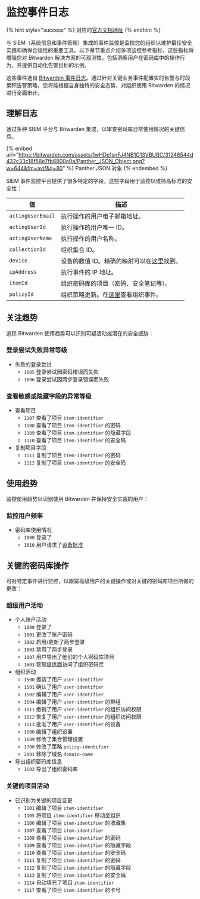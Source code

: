 # 监控事件日志

{% hint style="success" %}
对应的[官方文档地址](https://bitwarden.com/help/monitoring-event-logs/)
{% endhint %}

与 SIEM（系统信息和事件管理）集成的事件监控是监控您的组织以维护最佳安全实践和确保合规性的重要工具。以下章节重点介绍多项监控参考指标，这些指标将增强您对 Bitwarden 解决方案的可观测性，包括洞察用户在密码库中的操作行为，并提供自动化告警目标的示例。

这些事件选自 [Bitwarden 事件日志](event-logs.md)。通过针对关键业务事件配置实时告警与时段累积告警策略，您将能根据自身独特的安全态势，对组织使用 Bitwarden 的情况进行全面审计。

## 理解日志 <a href="#understanding-logs" id="understanding-logs"></a>

通过多种 SIEM 平台与 Bitwarden 集成，以审查密码库日常使用情况的关键信息。

{% embed url="https://bitwarden.com/assets/1wHDe1snFJ4NB1G13VBUBC/31248544d432c33c18f56e7fb6800e0a/Panther_JSON_Object.png?w=644&fm=avif&q=80" %}
Panther JSON 对象
{% endembed %}

SIEM 事件监控平台提供了很多特定的字段，这些字段用于监控以维持高标准的安全性：

| 值                 | 描述                                                                                                                                          |
| ----------------- | ------------------------------------------------------------------------------------------------------------------------------------------- |
| `actingUserEmail` | 执行操作的用户电子邮箱地址。                                                                                                                              |
| `actingUserId`    | 执行操作的用户唯一 ID。                                                                                                                               |
| `actingUserName`  | 执行操作的用户名称。                                                                                                                                  |
| `collectionId`    | 组织集合 ID。                                                                                                                                    |
| `device`          | 设备的数值 ID。精确的映射可以在[这里](https://github.com/bitwarden/server/blob/d50ad97e6eeb733af9c069a949939b0567ba936d/src/Core/Enums/DeviceType.cs#L4)找到。 |
| `ipAddress`       | 执行事件的 IP 地址。                                                                                                                                |
| `itemId`          | 组织密码库的项目（密码、安全笔记等）。                                                                                                                         |
| `policyId`        | 组织策略更新。在[这里](event-logs.md#organization-events)查看组织事件。                                                                                      |

## 关注趋势 <a href="#concerning-trends" id="concerning-trends"></a>

追踪 Bitwarden 使用趋势可以识别可疑活动或潜在的安全威胁：

### 登录尝试失败异常等级 <a href="#abnormal-rate-of-failed-login-attempts" id="abnormal-rate-of-failed-login-attempts"></a>

* 失败的登录尝试
  * `1005` 登录尝试因密码错误而失败
  * `1006` 登录尝试因两步登录错误而失败

### 查看敏感或隐藏字段的异常等级 <a href="#abnormal-rate-of-viewing-sensitive-or-hidden-fields" id="abnormal-rate-of-viewing-sensitive-or-hidden-fields"></a>

* 查看项目
  * `1107` 查看了项目 `item-identifier`
  * `1108` 查看了项目 `item-identifier` 的密码
  * `1109` 查看了项目 `item-identifier` 的隐藏字段
  * `1110` 查看了项目 `item-identifier` 的安全码
* 复制项目字段
  * `1111` 复制了项目 `item-identifier` 的密码
  * `1112` 复制了项目 `item-identifier` 的安全码

## 使用趋势 <a href="#usage-trends" id="usage-trends"></a>

监控使用趋势以识别使用 Bitwarden 并保持安全实践的用户：

### 监控用户频率 <a href="#monitor-user-frequency" id="monitor-user-frequency"></a>

* 密码库使用情况
  * `1000` 登录了
  * `1010` 用户请求了[设备批准](../login-with-sso/trusted-devices/approve-a-trusted-device.md)

## 关键的密码库操作 <a href="#critical-vault-actions" id="critical-vault-actions"></a>

可对特定事件进行监控，以跟踪高级用户的关键操作或对关键的密码库项目所做的更改：

### 超级用户活动 <a href="#super-user-activities" id="super-user-activities"></a>

* 个人账户活动
  * `1000` 登录了
  * `1001` 更改了账户密码
  * `1002` 启用/更新了两步登录
  * `1003` 禁用了两步登录
  * `1007` 用户导出了他们的个人密码库项目
  * `1603` 管理[提供商](../../provider-portal/provider-portal-overview.md)访问了组织密码库
* 组织活动
  * `1500` 邀请了用户 `user-identifier`
  * `1501` 确认了用户 `user-identifier`
  * `1502` 编辑了用户 `user-identifier`
  * `1504` 编辑了用户 `user-identifier` 的群组
  * `1511` 撤销了用户 `user-identifier` 的组织访问权限
  * `1512` 恢复了用户 `user-identifier` 的组织访问权限
  * `1513` 批准了用户 `user-identifier` 的设备
  * `1600` 编辑了组织设置
  * `1609` 修改了集合管理设置
  * `1700` 修改了策略 `policy-identifier`
  * `2001` 移除了域名 `domain-name`
* 导出组织密码库信息
  * `1602` 导出了组织密码库

### 关键的项目活动 <a href="#critical-item-activities" id="critical-item-activities"></a>

* 已识别为关键的项目变更
  * `1101` 编辑了项目 `item-identifier`
  * `1105` 将项目 `item-identifier` 移动至组织
  * `1106` 编辑了项目 `item-identifier` 的收藏集
  * `1107` 查看了项目 `item-identifier`
  * `1108` 查看了项目 `item-identifier` 的密码
  * `1109` 查看了项目 `item-identifier` 的隐藏字段
  * `1110` 查看了项目 `item-identifier` 的安全码
  * `1111` 复制了项目 `item-identifier` 的密码
  * `1112` 复制了项目 `item-identifier` 的隐藏字段
  * `1113` 复制了项目 `item-identifier` 的安全码
  * `1114` 自动填充了项目 `item-identifier`
  * `1117` 查看了项目 `item-identifier` 的卡号

